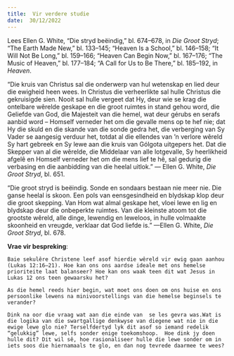 ```yaml
---
title:  Vir verdere studie
date:  30/12/2022
---
```


Lees Ellen G. White, “Die stryd beëindig,” bl. 674–678, in _Die Groot Stryd_; “The Earth Made New,” bl. 133–145; “Heaven Is a School,” bl. 146–158; “It Will Not Be Long,” bl. 159–166; “Heaven Can Begin Now,” bl. 167–176; “The Music of Heaven,” bl. 177–184; “A Call for Us to Be There,” bl. 185–192, in _Heaven_.

“Die kruis van Christus sal die onderwerp van hul wetenskap en lied deur die ewigheid heen wees. In Christus die verheerlikte sal hulle Christus die gekruisigde sien. Nooit sal hulle vergeet dat Hy, deur wie se krag die ontelbare wêrelde geskape en die groot ruimtes in stand gehou word, die Geliefde van God, die Majesteit van die hemel, wat deur gérubs en serafs aanbid word – Homself verneder het om die gevalle mens op te hef nie; dat Hy die skuld en die skande van die sonde gedra het, die verberging van Sy Vader se aangesig verduur het, totdat al die ellendes van ’n verlore wêreld Sy hart gebreek en Sy lewe aan die kruis van Gólgota uitgepers het. Dat die Skepper van al die wêrelde, die Middelaar van alle lotgevalle, Sy heerlikheid afgelê en Homself verneder het om die mens lief te hê, sal gedurig die verbasing en die aanbidding van die heelal uitlok.” — Ellen G. White, _Die Groot Stryd_, bl. 651.

“Die groot stryd is beëindig. Sonde en sondaars bestaan nie meer nie. Die ganse heelal is skoon. Een pols van eensgesindheid en blydskap klop deur die groot skepping. Van Hom wat almal geskape het, vloei lewe en lig en blydskap deur die onbeperkte ruimtes. Van die kleinste atoom tot die grootste wêreld, alle dinge, lewendig en leweloos, in hulle volmaakte skoonheid en vreugde, verklaar dat God liefde is.” —Ellen G. White, _Die Groot Stryd_, bl. 678.

**Vrae vir bespreking**:

`Baie sekulêre Christene leef asof hierdie wêreld vir ewig gaan aanhou (Lukas 12:16–21). Hoe kan ons ons aardse ideale met ons hemelse prioriteite laat balanseer? Hoe kan ons waak teen dit wat Jesus in Lukas 12 ons teen gewaarsku het?`

`As die hemel reeds hier begin, wat moet ons doen om ons huise en ons persoonlike lewens na minivoorstellings van die hemelse beginsels te verander?`

`Dink na oor die vraag wat aan die einde van  se les gevra was.Wat is die logika van die swartgallige denkwyse van diegene wat nie in die ewige lewe glo nie? Terselfdertyd lyk dit asof so iemand redelik “gelukkig” lewe, selfs sonder enige toekomshoop.  Hoe dink jy doen hulle dit? Dit wil sê, hoe rasionaliseer hulle die lewe sonder om in iets soos die hiernamaals te glo, en dan nog tevrede daarmee te wees?`